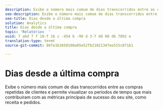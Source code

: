 ```yaml
---
description: Exibe o número mais comum de dias transcorridos entre as compras repetidas de clientes e permite visualizar os períodos de tempo que mais contribuíram com as métricas principais de sucesso do seu site, como receita e pedidos.
seo-description: Exibe o número mais comum de dias transcorridos entre as compras repetidas de clientes e permite visualizar os períodos de tempo que mais contribuíram com as métricas principais de sucesso do seu site, como receita e pedidos.
seo-title: Dias desde a última compra
solution: Analytics
title: Dias desde a última compra
topic: 'Relatórios  '
uuid: 7 abd 7 f 10-f 16 c -454 b -99 d 3-7 dd 08 db 7892 e
translation-type: tm+mt
source-git-commit: 86fe1b3650100a05e52fb2102134fee515c871b1

---
```



# Dias desde a última compra

Exibe o número mais comum de dias transcorridos entre as compras repetidas de clientes e permite visualizar os períodos de tempo que mais contribuíram com as métricas principais de sucesso do seu site, como receita e pedidos.

